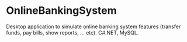 # OnlineBankingSystem
Desktop application to simulate online banking system features (transfer funds, pay bills, show reports, … etc). C#.NET, MySQL.
